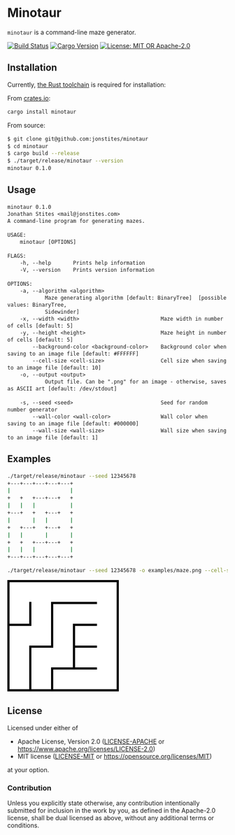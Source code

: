 # Minotaur

`minotaur` is a command-line maze generator.

[![Build Status](https://travis-ci.com/jonstites/minotaur.svg?branch=master)](https://travis-ci.com/jonstites/minotaur)
[![Cargo Version](https://img.shields.io/crates/v/minotaur.svg)](https://crates.io/crates/minotaur)
[![License: MIT OR Apache-2.0](https://img.shields.io/crates/l/minotaur.svg)](#license)

## Installation

Currently, [the Rust toolchain](https://www.rust-lang.org/tools/install) is required for installation:

From [crates.io](https://crates.io/crates/minotaur):
```bash
cargo install minotaur
```

From source:
```bash
$ git clone git@github.com:jonstites/minotaur
$ cd minotaur
$ cargo build --release
$ ./target/release/minotaur --version
minotaur 0.1.0
```

## Usage

```
minotaur 0.1.0
Jonathan Stites <mail@jonstites.com>
A command-line program for generating mazes.

USAGE:
    minotaur [OPTIONS]

FLAGS:
    -h, --help       Prints help information
    -V, --version    Prints version information

OPTIONS:
    -a, --algorithm <algorithm>
            Maze generating algorithm [default: BinaryTree]  [possible values: BinaryTree,
            Sidewinder]
    -x, --width <width>                          Maze width in number of cells [default: 5]
    -y, --height <height>                        Maze height in number of cells [default: 5]
        --background-color <background-color>    Background color when saving to an image file [default: #FFFFFF]
        --cell-size <cell-size>                  Cell size when saving to an image file [default: 10]
    -o, --output <output>
            Output file. Can be ".png" for an image - otherwise, saves as ASCII art [default: /dev/stdout]

    -s, --seed <seed>                            Seed for random number generator
        --wall-color <wall-color>                Wall color when saving to an image file [default: #000000]
        --wall-size <wall-size>                  Wall size when saving to an image file [default: 1]
```

## Examples

```bash
./target/release/minotaur --seed 12345678
+---+---+---+---+---+
|                   |
+   +   +---+---+   +
|   |   |           |
+---+   +   +---+   +
|       |   |       |
+   +---+   +---+   +
|   |       |       |
+   +   +---+---+   +
|   |   |           |
+---+---+---+---+---+
```

```bash
./target/release/minotaur --seed 12345678 -o examples/maze.png --cell-size 50 --wall-size 5
```
![Generated maze](examples/maze.png?raw=true "Generated Maze")

## License

Licensed under either of

- Apache License, Version 2.0 ([LICENSE-APACHE](LICENSE-APACHE) or
  https://www.apache.org/licenses/LICENSE-2.0)
- MIT license ([LICENSE-MIT](LICENSE-MIT) or https://opensource.org/licenses/MIT)

at your option.

### Contribution

Unless you explicitly state otherwise, any contribution intentionally submitted
for inclusion in the work by you, as defined in the Apache-2.0 license, shall be
dual licensed as above, without any additional terms or conditions.